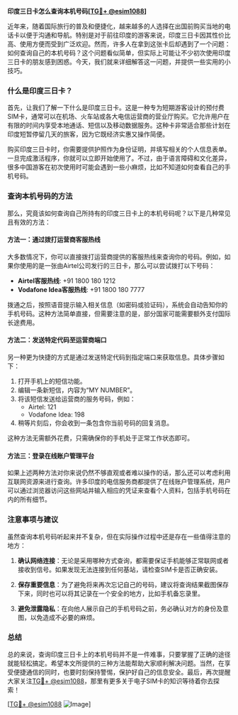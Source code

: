 **印度三日卡怎么查询本机号码[[TG💪+ @esim1088](https://t.me/s/esim1088)]**

近年来，随着国际旅行的普及和便捷化，越来越多的人选择在出国前购买当地的电话卡以便于沟通和导航。特别是对于前往印度的游客来说，印度三日卡因其性价比高、使用方便而受到广泛欢迎。然而，许多人在拿到这张卡后却遇到了一个问题：如何查询自己的本机号码？这个问题看似简单，但实际上可能让不少初次使用印度三日卡的朋友感到困惑。今天，我们就来详细解答这一问题，并提供一些实用的小技巧。

### 什么是印度三日卡？

首先，让我们了解一下什么是印度三日卡。这是一种专为短期游客设计的预付费SIM卡，通常可以在机场、火车站或各大电信运营商的营业厅购买。它允许用户在有限的时间内享受本地通话、短信以及移动数据服务。这种卡非常适合那些计划在印度短暂停留几天的旅客，因为它既经济实惠又操作简便。

购买印度三日卡时，你需要提供护照作为身份证明，并填写相关的个人信息表单。一旦完成激活程序，你就可以立即开始使用了。不过，由于语言障碍和文化差异，很多中国游客在初次使用时可能会遇到一些小麻烦，比如不知道如何查看自己的手机号码。

### 查询本机号码的方法

那么，究竟该如何查询自己所持有的印度三日卡上的本机号码呢？以下是几种常见且有效的方法：

#### 方法一：通过拨打运营商客服热线
大多数情况下，你可以直接拨打运营商提供的客服热线来查询你的号码。例如，如果你使用的是一张由Airtel公司发行的三日卡，那么可以尝试拨打以下号码：
- **Airtel客服热线**: +91 1800 180 1212
- **Vodafone Idea客服热线**: +91 1800 180 7777

拨通之后，按照语音提示输入相关信息（如密码或验证码），系统会自动告知你的手机号码。这种方法简单直接，但需要注意的是，部分国家可能需要额外支付国际长途费用。

#### 方法二：发送特定代码至运营商端口
另一种更为快捷的方式是通过发送特定代码到指定端口来获取信息。具体步骤如下：
1. 打开手机上的短信功能。
2. 编辑一条新短信，内容为“MY NUMBER”。
3. 将该短信发送给运营商的服务号码，例如：
   - Airtel: 121
   - Vodafone Idea: 198
4. 稍等片刻后，你会收到一条包含你当前号码的回复消息。

这种方法无需额外花费，只需确保你的手机处于正常工作状态即可。

#### 方法三：登录在线账户管理平台
如果上述两种方法对你来说仍然不够直观或者难以操作的话，那么还可以考虑利用互联网资源来进行查询。许多印度的电信服务商都提供了在线账户管理系统，用户可以通过浏览器访问这些网站并输入相应的凭证来查看个人资料，包括手机号码在内的所有细节。

### 注意事项与建议

虽然查询本机号码听起来并不复杂，但在实际操作过程中还是存在一些值得注意的地方：

1. **确认网络连接**：无论是采用哪种方式查询，都需要保证手机能够正常联网或者接收到信号。如果发现无法连接到任何基站，请检查SIM卡是否正确安装。
   
2. **保存重要信息**：为了避免将来再次忘记自己的号码，建议将查询结果截图保存下来，同时也可以将其记录在一个安全的地方，比如手机备忘录里。

3. **避免泄露隐私**：在向他人展示自己的手机号码之前，务必确认对方的身份及意图，以免造成不必要的麻烦。

### 总结

总的来说，查询印度三日卡上的本机号码并不是一件难事，只要掌握了正确的途径就能轻松搞定。希望本文所提供的三种方法能帮助大家顺利解决问题。当然，在享受便捷通信的同时，也要时刻保持警惕，保护好自己的信息安全。最后，再次提醒大家关注[TG💪+ @esim1088](https://t.me/s/esim1088)，那里有更多关于电子SIM卡的知识等待着你去探索！

[[TG💪+ @esim1088](https://t.me/s/esim1088) ![Image](https://i.postimg.cc/4NQfJmqS/Snipaste-2025-05-13-00-14-12.png)]